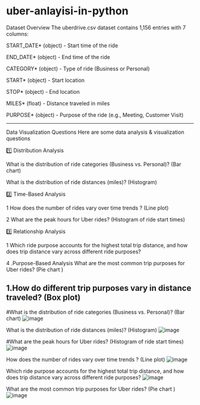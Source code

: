 # uber-anlayisi-in-python

Dataset Overview
The uberdrive.csv dataset contains 1,156 entries with 7 columns:

START_DATE* (object) - Start time of the ride

END_DATE* (object) - End time of the ride

CATEGORY* (object) - Type of ride (Business or Personal)

START* (object) - Start location

STOP* (object) - End location

MILES* (float) - Distance traveled in miles

PURPOSE* (object) - Purpose of the ride (e.g., Meeting, Customer Visit)

------------------------------------------------------------------------------------------------------------------------------------------------------------------------------------------------
Data Visualization Questions
Here are some data analysis & visualization questions 

1️⃣ Distribution Analysis

What is the distribution of ride categories (Business vs. Personal)? (Bar chart)

What is the distribution of ride distances (miles)? (Histogram)


2️⃣ Time-Based Analysis

 1 How does the number of rides vary over time trends ? (Line plot)

2 What are the peak hours for Uber rides? (Histogram of ride start times)

3️⃣ Relationship Analysis

1 Which ride purpose accounts for the highest total trip distance, and how does trip distance vary across different ride purposes?

4 .Purpose-Based Analysis What are the most common trip purposes for Uber rides? (Pie chart )

1.How do different trip purposes vary in distance traveled? (Box plot)
------------------------------------------------------------------------------------------------------------------------------------------------------------------------------------------------------------------

#What is the distribution of ride categories (Business vs. Personal)? (Bar chart)
![image](https://github.com/user-attachments/assets/6a359b43-c25d-4337-91d5-a358c49e94a6)

What is the distribution of ride distances (miles)? (Histogram)
![image](https://github.com/user-attachments/assets/2019fa62-e451-4b19-bd5b-eab7238b16f9)

#What are the peak hours for Uber rides? (Histogram of ride start times)
![image](https://github.com/user-attachments/assets/4200adb9-7209-4da5-aa88-8942c9c5d6ab)

 How does the number of rides vary over time trends ? (Line plot)
![image](https://github.com/user-attachments/assets/54029a13-9399-4133-b676-27b270f79674)

 Which ride purpose accounts for the highest total trip distance, and how does trip distance vary across different ride purposes?
 ![image](https://github.com/user-attachments/assets/92fda6d8-13fd-41f0-b414-dc7be6b8d77e)

What are the most common trip purposes for Uber rides? (Pie chart )
![image](https://github.com/user-attachments/assets/96758b47-8d90-4eca-8181-8045882df178)


